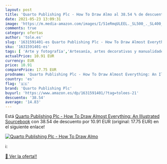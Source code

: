 ```yaml
---
layout: post
title: 'Quarto Publishing Plc - How To Draw Almo al 38.54 % de descuento'
date: 2021-05-23 13:09:31
image: 'https://m.media-amazon.com/images/I/51eRmqULEEL._SL500_._SL400_.jpg'
comments: true
category: ofertas
author: 'tole.es'
slug: '1631591401-es Quarto Publishing Plc - How To Draw Almost Everything: An...'
sku: '1631591401-es'
tags: [ 'Arte y fotografía','Artesanía, artes decorativas y manualidades','Dibujo','Hogar, manualidades y estilos de vida','Libros','Otros productos de multimedia y técnicas','Pintura','plc','quarto publishing plc', ]
actualPrice: 10.91 EUR
currency: EUR
price: 10.91
comparePrice: 17.75 EUR
prodname: 'Quarto Publishing Plc - How To Draw Almost Everything: An Illustrated Sourcebook'
country: 'es'
flag: '🇪🇸'
brand: 'Quarto Publishing Plc'
buyurl: 'https://www.amazon.es/dp/1631591401/?tag=tolees-21'
descuento: '38.54'
average: '14.83'
---
```


Está [Quarto Publishing Plc - How To Draw Almost Everything: An Illustrated Sourcebook](https://www.amazon.es/dp/1631591401/?tag=tolees-21) con 38.54 de descuento por 10.91 EUR (original: 17.75 EUR) en el siguiente enlace!

[![Quarto Publishing Plc - How To Draw Almo](https://m.media-amazon.com/images/I/51eRmqULEEL._SL500_._SL400_.jpg)](https://www.amazon.es/dp/1631591401/?tag=tolees-21)

ℹ️:


[🛒 Ver la oferta!!](https://www.amazon.es/dp/1631591401/?tag=tolees-21)

